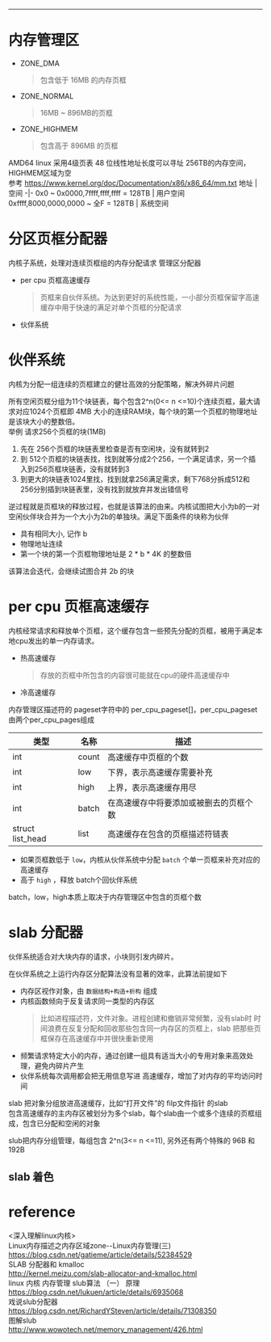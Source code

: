 
---

# 内存管理区
- ZONE_DMA
  > 包含低于 16MB 的内存页框
- ZONE_NORMAL
  > 16MB ~ 896MB的页框
- ZONE_HIGHMEM
  > 包含高于 896MB 的页框

AMD64 linux 采用4级页表 48 位线性地址长度可以寻址 256TB的内存空间，HIGHMEM区域为空  
参考 <https://www.kernel.org/doc/Documentation/x86/x86_64/mm.txt>
地址 | 空间
-|-
0x0 ~ 0x0000,7ffff,ffff,ffff = 128TB | 用户空间
0xffff,8000,0000,0000 ~ 全F = 128TB  | 系统空间

# 分区页框分配器
内核子系统，处理对连续页框组的内存分配请求
管理区分配器
- per cpu 页框高速缓存
  > 页框来自伙伴系统。为达到更好的系统性能，一小部分页框保留字高速缓存中用于快速的满足对单个页框的分配请求
- 伙伴系统

# 伙伴系统
内核为分配一组连续的页框建立的健壮高效的分配策略，解决外碎片问题

所有空闲页框分组为11个块链表，每个包含2^n(0<= n <=10)个连续页框，最大请求对应1024个页框即 4MB 大小的连续RAM块，每个块的第一个页框的物理地址是该块大小的整数倍。  
举例 请求256个页框的块(1MB)  
1. 先在 256个页框的块链表里检查是否有空闲块，没有就转到2
2. 到 512个页框的块链表找，找到就等分成2个256，一个满足请求，另一个插入到256页框块链表，没有就转到3
3. 到更大的块链表1024里找，找到就拿256满足需求，剩下768分拆成512和256分别插到块链表里，没有找到就放弃并发出错信号

逆过程就是页框块的释放过程，也就是该算法的由来。内核试图把大小为b的一对空闲伙伴块合并为一个大小为2b的单独块。满足下面条件的块称为伙伴
- 具有相同大小, 记作 b
- 物理地址连续
- 第一个块的第一个页框物理地址是 2 * b * 4K 的整数倍

该算法会迭代，会继续试图合并 2b 的块

# per cpu 页框高速缓存
内核经常请求和释放单个页框，这个缓存包含一些预先分配的页框，被用于满足本地cpu发出的单一内存请求。
- 热高速缓存
  > 存放的页框中所包含的内容很可能就在cpu的硬件高速缓存中
- 冷高速缓存

内存管理区描述符的 pageset字符中的 per_cpu_pageset[]，per_cpu_pageset由两个per_cpu_pages组成

类型 | 名称 | 描述
-|-|-
int | count | 高速缓存中页框的个数
int | low | 下界，表示高速缓存需要补充
int | high | 上界，表示高速缓存用尽
int | batch | 在高速缓存中将要添加或被删去的页框个数
struct list_head | list | 高速缓存在包含的页框描述符链表
- 如果页框数低于 `low`，内核从伙伴系统中分配 `batch` 个单一页框来补充对应的高速缓存
- 高于 `high` ，释放 batch个回伙伴系统

batch，low，high本质上取决于内存管理区中包含的页框个数

# slab 分配器
伙伴系统适合对大块内存的请求，小块则引发内碎片。

在伙伴系统之上运行内存区分配算法没有显著的效率，此算法前提如下
- 内存区视作对象，由 `数据结构+构造+析构` 组成
- 内核函数倾向于反复请求同一类型的内存区
  > 比如进程描述符，文件对象。进程创建和撤销非常频繁，没有slab时 时间浪费在反复分配和回收那些包含同一内存区的页框上，slab 把那些页框保存在高速缓存中并很快重新使用
- 频繁请求特定大小的内存，通过创建一组具有适当大小的专用对象来高效处理，避免内碎片产生
- 伙伴系统每次调用都会把无用信息写进 高速缓存，增加了对内存的平均访问时间

slab 把对象分组放进高速缓存，比如“打开文件”的 filp文件指针 的slab  
包含高速缓存的主内存区被划分为多个slab，每个slab由一个或多个连续的页框组成，包含已分配和空闲的对象

slub把内存分组管理，每组包含 2^n(3<= n <=11), 另外还有两个特殊的 96B 和 192B

## slab 着色


# reference
<深入理解linux内核>  
Linux内存描述之内存区域zone--Linux内存管理(三)  
<https://blog.csdn.net/gatieme/article/details/52384529>  
SLAB 分配器和 kmalloc  
<http://kernel.meizu.com/slab-allocator-and-kmalloc.html>  
linux 内核 内存管理 slub算法 （一） 原理
<https://blog.csdn.net/lukuen/article/details/6935068>  
戏说slub分配器
<https://blog.csdn.net/RichardYSteven/article/details/71308350>  
图解slub  
<http://www.wowotech.net/memory_management/426.html>  